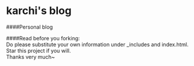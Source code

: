 karchi's blog
================

####Personal blog  

####Read before you forking:  
Do please substitute your own information under _includes and index.html.  
Star this project if you will.  
Thanks very much~  
